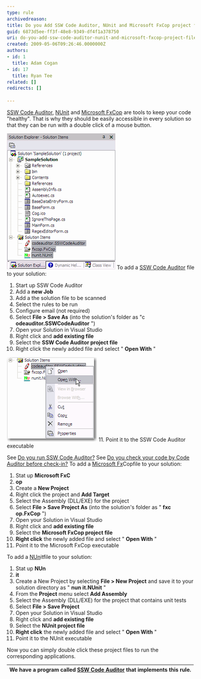 ```yaml
---
type: rule
archivedreason: 
title: Do you Add SSW Code Auditor, NUnit and Microsoft FxCop project files to your Solution
guid: 6873d5ee-ff3f-48e8-9349-df4f1a378750
uri: do-you-add-ssw-code-auditor-nunit-and-microsoft-fxcop-project-files-to-your-solution
created: 2009-05-06T09:26:46.0000000Z
authors:
- id: 1
  title: Adam Cogan
- id: 17
  title: Ryan Tee
related: []
redirects: []

---
```


[SSW Code Auditor](http://www.ssw.com.au/ssw/CodeAuditor/Default.aspx), [NUnit](http://www.ssw.com.au/ssw/Standards/DeveloperGeneral/netTools.aspx#NUnit) and [Microsoft FxCop](http://www.ssw.com.au/ssw/Standards/DeveloperGeneral/netTools.aspx#FxCop) are tools to keep your code "healthy". That is why they should be easily accessible in every solution so that they can be run with a double click of a mouse button. 
<!--endintro-->



![](CodeAuditorProjectFile.gif)
To add a [SSW Code Auditor](http://www.ssw.com.au/ssw/CodeAuditor/Default.aspx) file to your solution:

1. Start up SSW Code Auditor
2. Add a  **new Job**
3. Add a the solution file to be scanned
4. Select the rules to be run
5. Configure email (not required)
6. Select  **File > Save As** (into the solution's folder as "c **odeauditor.SSWCodeAuditor** ")
7. Open your Solution in Visual Studio
8. Right click and  **add existing file**
9. Select the  **SSW Code Auditor project file**
10. Right click the newly added file and select " **Open With** "

![](OpenWith.gif)
11. Point it to the SSW Code Auditor executable


See [Do you run SSW Code Auditor?](/Pages/AddCAFxCopToSolution.aspx) 
See [Do you check your code by Code Auditor before check-in?](/Pages/AddCAFxCopToSolution.aspx) 
To add a [Microsoft Fx](http://www.ssw.com.au/ssw/Standards/DeveloperGeneral/netTools.aspx#FxCop)Copfile to your solution:
1. Stat up  **Microsoft FxC**
2. **op**
3. Create a  **New Project**
4. Right click the project and  **Add Target**
5. Select the Assembly (DLL/EXE) for the project
6. Select  **File > Save Project As** (into the solution's folder as " **fxc** **op.FxCop** ")
7. Open your Solution in Visual Studio
8. Right click and  **add existing file**
9. Select the  **Microsoft FxCop project file**
10. **Right click** the newly added file and select " **Open With** "
11. Point it to the Microsoft FxCop executable


To add a [NUn](http://www.ssw.com.au/ssw/Standards/DeveloperGeneral/netTools.aspx#NUnit)itfile to your solution:
1. Stat up  **NUn**
2. **it**
3. Create a New Project by selecting  **File > New Project** and save it to your solution directory as " **nun** **it.NUnit** "
4. From the  **Project** menu select  **Add Assembly**
5. Select the Assembly (DLL/EXE) for the project that contains unit tests
6. Select  **File > Save Project**
7. Open your Solution in Visual Studio
8. Right click and  **add existing file**
9. Select the  **NUnit project file**
10. **Right click** the newly added file and select " **Open With** "
11. Point it to the NUnit executable


Now you can simply double click these project files to run the corresponding applications.


| We have a program called [SSW Code Auditor](http://www.ssw.com.au/ssw/CodeAuditor/Default.aspx) that implements this rule. |
| --- |

